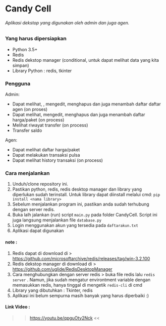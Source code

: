 # Candy Cell 
###### Aplikasi dekstop yang digunakan oleh admin dan juga agen. 

### Yang harus dipersiapkan 
- Python 3.5+
- Redis
- Redis dekstop manager (conditional, untuk dapat melihat data yang kita simpan)
- Library Python : redis, tkinter

### Pengguna
Admin:
- Dapat melihat, , mengedit, menghapus dan juga menambah daftar daftar agen (on proses)
- Dapat melihat, mengedit, menghapus dan juga menambah daftar harga/paket (on process)
- Melihat riwayat transfer (on process)
- Transfer saldo

Agen:
- Dapat melihat daftar harga/paket
- Dapat melakukan transaksi pulsa
- Dapat melihat history transaksi (on process)

### Cara menjalankan 
1. Unduh/clone repository ini.
2. Pastikan python, redis, redis desktop manager dan library yang diperlukan sudah terinstall. Untuk library dapat diinstall melalui cmd: ```pip install <nama library>``` 
3. Sebelum menjalankan program ini, pastikan anda sudah terhubung dengan server redis. 
4. Buka lalh jalankan (run) script ```main.py``` pada folder CandyCell. Script ini juga langsung menjalankan file ```database.py```
5. Login menggunakan akun yang tersedia pada ```daftarakun.txt``` 
6. Aplikasi dapat digunakan

#### note :
1. Redis dapat di download di > https://github.com/microsoftarchive/redis/releases/tag/win-3.2.100
2. Redis dekstop manager di download di > https://github.com/uglide/RedisDesktopManager
3. Cara menghubungkan dengan server redis > buka file redis lalu ```redis server``` . Namun, jika sudah mengatur environtment variable dengan memasukkan redis, hanya tinggal di mengetik ```redis-cli``` di cmd
4. Library yang dibutuhkan : Tkinter, redis
5. Aplikasi ini belum sempurna masih banyak yang harus diperbaiki :)


#### Link Video :
>> https://youtu.be/qpguOty2Nck <<
